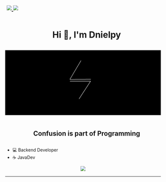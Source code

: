 <h2> &#8203 &#8203
	<a href="https://t.me/dnielpy">
		<img width="20px" src="https://simpleicons.now.sh/telegram/4c5861" />
	</a>
	<a href="https://twitter.com/_sheyls](https://www.linkedin.com/in/daniel-quesada-6a24822aa">
		<img width="20px" src="https://simpleicons.now.sh/linkedin/4c5861" />
	</a>
</h3>
<!--horizontal divider(gradiant)-->

<!--h1 without bottom border-->
<div id="user-content-toc">
  <ul align="center">
    <summary><h1 style="display: inline-block">Hi 👋, I'm Dnielpy</h1></summary>
  </ul>
</div>

<!--- snake -->
<div align="center">
  <img  src="a.jpg" alt="snake" />
</div>


<!--h2 without bottom border-->
<div id="user-content-toc">
  <ul align="center">
    <summary><h2 style="display: inline-block">Confusion is part of Programming</h2></summary>
  </ul>
</div>


<!--Intro start-->
- 💻 Backend Developer
- ☕️ JavaDev 

<!--tech stack icons-->
<p align="center">
  <a href="https://skillicons.dev">
    <img src="https://skillicons.dev/icons?i=java,cs,css,postgres,html,linux,py,&perline=14" />
  </a>
</p>
<!--Intro end-->

----------------------------------------------------------------------
